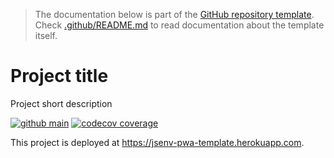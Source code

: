 > The documentation below is part of the [GitHub repository template](https://docs.github.com/en/github-ae@latest/github/creating-cloning-and-archiving-repositories/creating-a-repository-from-a-template#creating-a-repository-from-a-template). Check [.github/README.md](./.github/README.md) to read documentation about the template itself.

# Project title

Project short description

[![github main](https://github.com/jsenv/jsenv-template-node-package/workflows/main/badge.svg)](https://github.com/jsenv/jsenv-template-node-package/actions?workflow=main)
[![codecov coverage](https://codecov.io/gh/jsenv/jsenv-template-node-package/branch/main/graph/badge.svg)](https://codecov.io/gh/jsenv/jsenv-template-node-package)

This project is deployed at https://jsenv-pwa-template.herokuapp.com.
